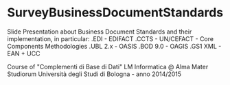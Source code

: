 # SurveyBusinessDocumentStandards
 Slide Presentation about Business Document Standards and their implementation, in particular:
 .EDI - EDIFACT
 .CCTS - UN/CEFACT - Core Components Methodologies
 .UBL 2.x - OASIS
 .BOD 9.0 - OAGIS
 .GS1 XML - EAN + UCC

 Course of "Complementi di Base di Dati" LM Informatica @ Alma Mater Studiorum 
 Università degli Studi di Bologna - anno 2014/2015
